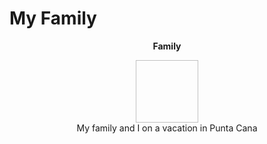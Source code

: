 # My Family
<p align = "center"> 
  <b> Family </b>
</p>

<p align = "center" > 
<img width = "100" height = "100" src.family.JPG><br>
  My family and I on a vacation in Punta Cana
</p>
